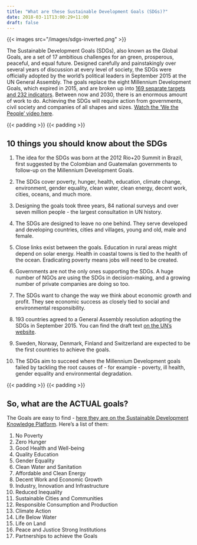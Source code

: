 ```yaml
---
title: "What are these Sustainable Development Goals (SDGs)?"
date: 2018-03-11T13:00:29+11:00
draft: false
---
```

{{< images src="/images/sdgs-inverted.png" >}}

The Sustainable Development Goals (SDGs), also known as the Global Goals, are a set of 17 ambitious challenges for an green, prosperous, peaceful, and equal future. Designed carefully and painstakingly over several years of discussion at every level of society, the SDGs were officially adopted by the world’s political leaders in September 2015 at the UN General Assembly. The goals replace the eight Millennium Development Goals, which expired in 2015, and are broken up into [169 separate targets and 232 indicators](https://unstats.un.org/sdgs/indicators/database/?area=MDG_WORLD). Between now and 2030, there is an enormous amount of work to do. Achieving the SDGs will require action from governments, civil society and companies of all shapes and sizes. [Watch the ‘We the People’ video here](https://www.youtube.com/watch?v=RpqVmvMCmp0).

 {{< padding >}}
 {{< padding >}}


10 things you should know about the SDGs
------------------

  

1.  The idea for the SDGs was born at the 2012 Rio+20 Summit in Brazil, first suggested by the Colombian and Guatemalan governments to follow-up on the Millennium Development Goals.     
    
2.  The SDGs cover poverty, hunger, health, education, climate change, environment, gender equality, clean water, clean energy, decent work, cities, oceans, and much more.     
    
3.  Designing the goals took three years, 84 national surveys and over seven million people - the largest consultation in UN history.  
      
4.  The SDGs are designed to leave no one behind. They serve developed and developing countries, cities and villages, young and old, male and female.     
    
5.  Close links exist between the goals. Education in rural areas might depend on solar energy. Health in coastal towns is tied to the health of the ocean. Eradicating poverty means jobs will need to be created.  
       
6.  Governments are not the only ones supporting the SDGs. A huge number of NGOs are using the SDGs in decision-making, and a growing number of private companies are doing so too.     
    
7.  The SDGs want to change the way we think about economic growth and profit. They see economic success as closely tied to social and environmental responsibility.   
    
8.  193 countries agreed to a General Assembly resolution adopting the SDGs in September 2015. You can find the draft text [on the UN’s website](http://www.un.org/ga/search/view_doc.asp?symbol=A/69/L.85&Lang=E).   
    
9.  Sweden, Norway, Denmark, Finland and Switzerland are expected to be the first countries to achieve the goals.  
    
10.  The SDGs aim to succeed where the Millennium Development goals failed by tackling the root causes of - for example - poverty, ill health, gender equality and environmental degradation.


{{< padding >}}
{{< padding >}}

So, what are the ACTUAL goals?
------------------

  

The Goals are easy to find - [here they are on the Sustainable Development Knowledge Platform](https://sustainabledevelopment.un.org/?menu=1300). 
Here’s a list of them:

  

1.  No Poverty
2.  Zero Hunger
3.  Good Health and Well-being
4.  Quality Education
5.  Gender Equality
6.  Clean Water and Sanitation
7.  Affordable and Clean Energy
8.  Decent Work and Economic Growth
9.  Industry, Innovation and Infrastructure
10.  Reduced Inequality
11.  Sustainable Cities and Communities
12.  Responsible Consumption and Production
13.  Climate Action
14.  Life Below Water
15.  Life on Land 
16.  Peace and Justice Strong Institutions 
17.  Partnerships to achieve the Goals